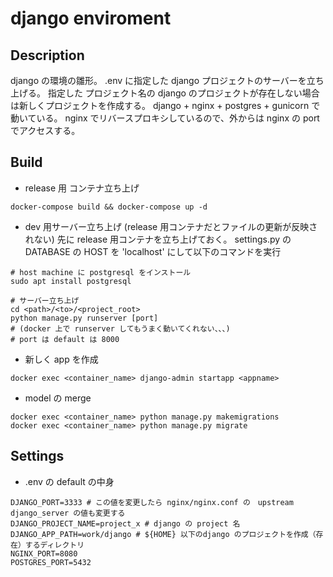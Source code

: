 # django enviroment

## Description
django の環境の雛形。
.env に指定した django プロジェクトのサーバーを立ち上げる。
指定した プロジェクト名の django のプロジェクトが存在しない場合は新しくプロジェクトを作成する。
django + nginx + postgres + gunicorn で動いている。
nginx でリバースプロキシしているので、外からは nginx の port でアクセスする。

## Build

- release 用 コンテナ立ち上げ
```shell
docker-compose build && docker-compose up -d
```

- dev 用サーバー立ち上げ 
(release 用コンテナだとファイルの更新が反映されない)
先に release 用コンテナを立ち上げておく。
settings.py の DATABASE の HOST を 'localhost' にして以下のコマンドを実行
```shell
# host machine に postgresql をインストール
sudo apt install postgresql

# サーバー立ち上げ
cd <path>/<to>/<project_root>
python manage.py runserver [port]
# (docker 上で runserver してもうまく動いてくれない、、、)
# port は default は 8000
```

- 新しく app を作成
```shell
docker exec <container_name> django-admin startapp <appname>
```
- model の merge
```shell
docker exec <container_name> python manage.py makemigrations
docker exec <container_name> python manage.py migrate
```

## Settings

- .env の default の中身
```shell
DJANGO_PORT=3333 # この値を変更したら nginx/nginx.conf の　upstream django_server の値も変更する
DJANGO_PROJECT_NAME=project_x # django の project 名
DJANGO_APP_PATH=work/django # ${HOME} 以下のdjango のプロジェクトを作成（存在）するディレクトリ
NGINX_PORT=8080
POSTGRES_PORT=5432
```
